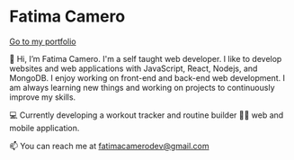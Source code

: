 # Fatima Camero
[Go to my portfolio](https://fbcamero.com/)

👋 Hi, I’m Fatima Camero. I'm a self taught web developer. I like to develop websites and web applications with JavaScript, React, Nodejs, and MongoDB. I enjoy working on front-end and back-end web development. I am always learning new things and working on projects to continuously improve my skills. 

:computer: Currently developing a workout tracker and routine builder 💪🏾 web and mobile application.


📫 You can reach me at fatimacamerodev@gmail.com

<!---
timamero/timamero is a ✨ special ✨ repository because its `README.md` (this file) appears on your GitHub profile.
You can click the Preview link to take a look at your changes.
--->
